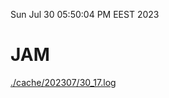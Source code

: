 Sun Jul 30 05:50:04 PM EEST 2023
# JAM
<a href='./cache/202307/30_17.log'>./cache/202307/30_17.log</a>
